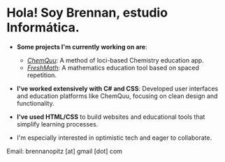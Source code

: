 # Hola! Soy Brennan, estudio Informática.

- **Some projects I'm currently working on are**:
  - *[ChemQuu](https://github.com/opitz21254/ChemQuu)*: A method of loci-based Chemistry education app.
  - *[FreshMath](https://github.com/opitz21254/FreshMath)*: A mathematics education tool based on spaced repetition.
  
- **I've worked extensively with C# and CSS**: Developed user interfaces and education platforms like ChemQuu, focusing on clean design and functionality.

- **I’ve used HTML/CSS** to build websites and educational tools that simplify learning processes.

- I'm especially interested in optimistic tech and eager to collaborate.

Email: brennanopitz [at] gmail [dot] com
